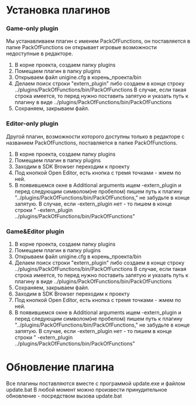 <h1>Установка плагинов</h1>
<h3>Game-only plugin</h3>
Мы устанавливаем плагин с именем PackOfFunctions, он поставляется в папке PackOfFunctions он открывает игровые возможности недоступные в редакторе.

1. В корне проекта, создаем папку plugins
2. Помещаем плагин в папку plugins
3. Открываем файл unigine.cfg в корень_проекта/bin
4. Делаем поиск строки "extern_plugin" либо создаем в конце строку <item name="extern_plugin" type="string">../plugins/PackOfFunctions/bin/PackOfFunctions</item>
В случае, если такая строка имеется, то перед </item> нужно поставить запятую и указать путь к плагину в виде ../plugins/PackOfFunctions/bin/PackOfFunctions
5. Сохраняем, закрываем файл.


<h3>Editor-only plugin</h3>
Другой плагин, возможности которого доступны только в редакторе с названием PackOfFunctions, поставляется в папке PackOfFunctions.

1. В корне проекта, создаем папку plugins
2. Помещаем плагин в папку plugins
3. Заходим в SDK Browser переходим к проекту
4. Под кнопкой Open Editor, есть кнопка с тремя точками - жмем по ней.
5. В появившемся окне в Additional arguments ищем -extern_plugin и перед следующим символом(не пробелом) пишем путь к плагину "../plugins/PackOfFunctions/bin/PackOfFunctions," не забудьте в конце запятую. В случае, если -extern_plugin нет - то пишем в конце строки " -extern_plugin ../plugins/PackOfFunctions/bin/PackOfFunctions"

<h3>Game&Editor plugin</h3>

1. В корне проекта, создаем папку plugins
2. Помещаем плагин в папку plugins
3. Открываем файл unigine.cfg в корень_проекта/bin
4. Делаем поиск строки "extern_plugin" либо создаем в конце строку <item name="extern_plugin" type="string">../plugins/PackOfFunctions/bin/PackOfFunctions</item>
В случае, если такая строка имеется, то перед </item> нужно поставить запятую и указать путь к плагину в виде ../plugins/PackOfFunctions/bin/PackOfFunctions
5. Сохраняем, закрываем файл.
6. Заходим в SDK Browser переходим к проекту
7. Под кнопкой Open Editor, есть кнопка с тремя точками - жмем по ней.
8. В появившемся окне в Additional arguments ищем -extern_plugin и перед следующим символом(не пробелом) пишем путь к плагину "../plugins/PackOfFunctions/bin/PackOfFunctions," не забудьте в конце запятую. В случае, если -extern_plugin нет - то пишем в конце строки " -extern_plugin ../plugins/PackOfFunctions/bin/PackOfFunctions"

<h1>Обновление плагина</h1>
Все плагины поставляются вместе с программой update.exe и файлом update.bat
В любой момент можно произвести принудительное обновление - посредством вызова update.bat
